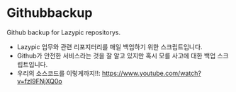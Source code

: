 # Githubbackup
Github backup for Lazypic repositorys.

- Lazypic 업무와 관련 리포지터리를 매일 백업하기 위한 스크립트입니다.
- Github가 안전한 서비스라는 것을 잘 알고 있지만 혹시 모를 사고에 대한 백업 스크립트입니다.
- 우리의 소스코드를 이렇게까지!!: https://www.youtube.com/watch?v=fzI9FNjXQ0o
